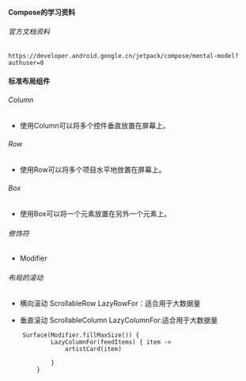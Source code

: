 #### Compose的学习资料

###### 官方文档资料

```
https://developer.android.google.cn/jetpack/compose/mental-model?authuser=0
```

#### 标准布局组件

###### Column
- 使用Column可以将多个控件垂直放置在屏幕上。

###### Row
- 使用Row可以将多个项目水平地放置在屏幕上。

###### Box
- 使用Box可以将一个元素放置在另外一个元素上。

###### 修饰符

- Modifier

###### 布局的滚动

- 横向滚动
ScrollableRow
LazyRowFor：适合用于大数据量

- 垂直滚动
ScrollableColumn
LazyColumnFor:适合用于大数据量
```
    Surface(Modifier.fillMaxSize()) {
            LazyColumnFor(feedItems) { item ->
                artistCard(item)

            }
        }
```
